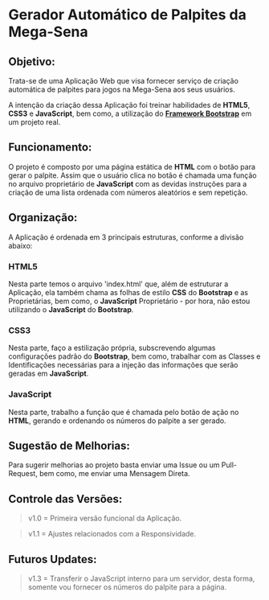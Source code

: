 # Gerador Automático de Palpites da Mega-Sena

## Objetivo:

Trata-se de uma Aplicação Web que visa fornecer serviço de criação automática de palpites para jogos na Mega-Sena aos seus usuários.

A intenção da criação dessa Aplicação foi treinar habilidades de **HTML5**, **CSS3** e **JavaScript**, bem como, a utilização do **[Framework Bootstrap](https://getbootstrap.com/)** em um projeto real.

## Funcionamento:

O projeto é composto por uma página estática de **HTML** com o botão para gerar o palpite. Assim que o usuário clica no botão é chamada uma função no arquivo proprietário de **JavaScript** com as devidas instruções para a criação de uma lista ordenada com números aleatórios e sem repetição.

## Organização:

A Aplicação é ordenada em 3 principais estruturas, conforme a divisão abaixo:

### HTML5
Nesta parte temos o arquivo 'index.html' que, além de estruturar a Aplicação, ela também chama as folhas de estilo **CSS** do **Bootstrap** e as Proprietárias, bem como, o **JavaScript** Proprietário - por hora, não estou utilizando o **JavaScript** do **Bootstrap**.

### CSS3
Nesta parte, faço a estilização própria, subscrevendo algumas configurações padrão do **Bootstrap**, bem como, trabalhar com as Classes e Identificações necessárias para a injeção das informações que serão geradas em **JavaScript**.

### JavaScript
Nesta parte, trabalho a função que é chamada pelo botão de ação no **HTML**, gerando e ordenando os números do palpite a ser gerado.

## Sugestão de Melhorias:

Para sugerir melhorias ao projeto basta enviar uma Issue ou um Pull-Request, bem como, me enviar uma Mensagem Direta.

## Controle das Versões:

> v1.0 = Primeira versão funcional da Aplicação.

> v1.1 = Ajustes relacionados com a Responsividade.

## Futuros Updates:

> v1.3 = Transferir o JavaScript interno para um servidor, desta forma, somente vou fornecer os números do palpite para a página.

